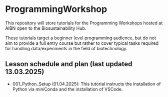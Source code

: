 # ProgrammingWorkshop

This repository will store tutorials for the Programming Workshops hosted at AIBN open to the Biosustainability Hub.

These tutorials target a beginner level programming audience, but do not aim to provide a full entry course but rather to cover typical tasks required for handling data/experiments in the field of biotechnology.

## Lesson schedule and plan (last updated 13.03.2025)
- 001_Python_Setup (01.04.2025): This tutorial instructs the installation of Python via miniConda and the installation of VSCode.
